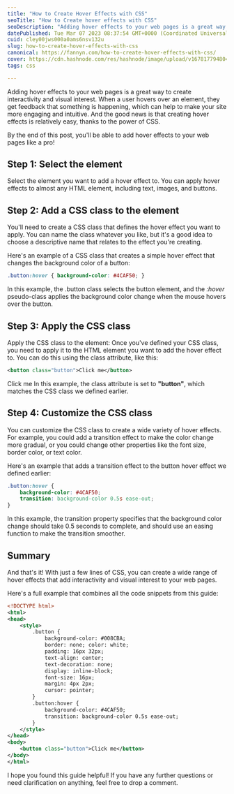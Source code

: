 ```yaml
---
title: "How to Create Hover Effects with CSS"
seoTitle: "How to Create hover effects with CSS"
seoDescription: "Adding hover effects to your web pages is a great way to create interactivity and visual interest."
datePublished: Tue Mar 07 2023 08:37:54 GMT+0000 (Coordinated Universal Time)
cuid: cley00jws000a0ams6nsv132u
slug: how-to-create-hover-effects-with-css
canonical: https://fannyn.com/how-to-create-hover-effects-with-css/
cover: https://cdn.hashnode.com/res/hashnode/image/upload/v1678177948045/c7feda94-d4e7-4c69-a432-e4c6256c5d5a.png
tags: css

---
```


Adding hover effects to your web pages is a great way to create interactivity and visual interest. When a user hovers over an element, they get feedback that something is happening, which can help to make your site more engaging and intuitive. And the good news is that creating hover effects is relatively easy, thanks to the power of CSS.

By the end of this post, you'll be able to add hover effects to your web pages like a pro!

## Step 1: Select the element

Select the element you want to add a hover effect to. You can apply hover effects to almost any HTML element, including text, images, and buttons.

## Step 2: Add a CSS class to the element

You'll need to create a CSS class that defines the hover effect you want to apply. You can name the class whatever you like, but it's a good idea to choose a descriptive name that relates to the effect you're creating.

Here's an example of a CSS class that creates a simple hover effect that changes the background color of a button:

```css
.button:hover { background-color: #4CAF50; }
```

In this example, the .button class selects the button element, and the *:hover* pseudo-class applies the background color change when the mouse hovers over the button.

## Step 3: Apply the CSS class

Apply the CSS class to the element: Once you've defined your CSS class, you need to apply it to the HTML element you want to add the hover effect to. You can do this using the class attribute, like this:

```xml
<button class="button">Click me</button>
```

Click me In this example, the class attribute is set to **"button"**, which matches the CSS class we defined earlier.

## Step 4: Customize the CSS class

You can customize the CSS class to create a wide variety of hover effects. For example, you could add a transition effect to make the color change more gradual, or you could change other properties like the font size, border color, or text color.

Here's an example that adds a transition effect to the button hover effect we defined earlier:

```css
.button:hover { 
    background-color: #4CAF50; 
    transition: background-color 0.5s ease-out; 
}
```

In this example, the transition property specifies that the background color change should take 0.5 seconds to complete, and should use an easing function to make the transition smoother.

## Summary

And that's it! With just a few lines of CSS, you can create a wide range of hover effects that add interactivity and visual interest to your web pages.

Here's a full example that combines all the code snippets from this guide:

```xml
<!DOCTYPE html> 
<html> 
<head> 
    <style> 
        .button { 
            background-color: #008CBA; 
            border: none; color: white; 
            padding: 16px 32px; 
            text-align: center; 
            text-decoration: none; 
            display: inline-block; 
            font-size: 16px; 
            margin: 4px 2px; 
            cursor: pointer; 
        } 
        .button:hover { 
            background-color: #4CAF50; 
            transition: background-color 0.5s ease-out; 
        }
    </style> 
</head> 
<body> 
    <button class="button">Click me</button> 
</body> 
</html>
```

I hope you found this guide helpful! If you have any further questions or need clarification on anything, feel free to drop a comment.